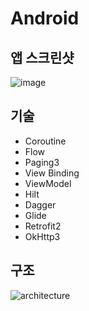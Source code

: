 # Android

## 앱 스크린샷
![image](https://github.com/GrapeBongBong/Android/assets/58154638/05603320-75bf-4984-aca0-47e488a7a1bb)


## 기술
- Coroutine
- Flow 
- Paging3
- View Binding 
- ViewModel
- Hilt
- Dagger 
- Glide
- Retrofit2 
- OkHttp3 

## 구조
![architecture](https://github.com/GrapeBongBong/Android/assets/58154638/7fc66f8c-2d4c-4247-acff-02f1b669113b)
